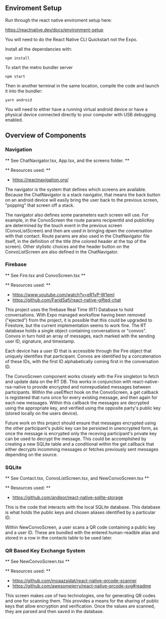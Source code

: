 ## Enviroment Setup ##

Run through the react native enviroment setup here:

https://reactnative.dev/docs/environment-setup

You will need to do the React Native CLI Quickstart not the Expo.

Install all the dependancies with:

    npm install

To start the metro bundler server

    npm start

Then in another terminal in the same location, compile the code and launch it into the bundler:

    yarn android


You will need to either have a running virtual android device or have
a physical device connected directly to your computer with USB debugging enabled.

## Overview of Components ##

### Navigation ###
** See ChatNavigator.tsx, App.tsx, and the screens folder. **

** Resources used: **

* https://reactnavigation.org/


The navigator is the system that defines which screens are available. Because the ChatNavigator
is a stack navigator, that means the back button on an android device will easily bring the user
 back to the previous screen, "popping" that screen off a stack.

The navigator also defines some parameters each screen will use. For example, in the ConvoScreen
the route params recipientId and publicKey are determined by the touch event in the previous
screen (ConvoListScreen) and then are used in bringing dpwn the conversation with that contact.
Route params are also used in the ChatNavigator file itself, in the definition of the title (the
colored header at the top of the screen). Other stylistic choices and the header button on the
ConvoListScreen are also defined in the ChatNavigator.

### Firebase ##
** See Fire.tsx and ConvoScreen.tsx **

** Resources used: **

* https://www.youtube.com/watch?v=eR1vP-W1emI
* https://github.com/FaridSafi/react-native-gifted-chat

This project uses the firebase Real Time (RT) Database to hold conversations. With Expo managed
worksflow having been removed ("ejected") from the project, it is possible that this could be
upgraded to Firestore, but the current implementation seems to work fine. The RT database holds
a single object containing conversations or "convos". Convos in turn hold an array of messages,
each marked with the sending user ID, signature, and timestamp.

Each device has a user ID that is accessible through the Fire object that uniquely identifies
that participant. Convos are identified by a concatenation of these IDs, with the first ID
alphabetically coming first in the conversation ID.

The ConvoScreen component works closely with the Fire singleton to fetch and update data on
the RT DB. This works in conjunction with react-native-rsa-native to provide encrypted and
nonrepudiated messages between participants. Within the useEffect hook on the ConvoScreen,
a get callback is registered that runs once for every existing message, and then again for
each new messages. Within this callback the messages are decrypted using the appropriate key,
and verified using the opposite party's public key (stored locally on the users device).

Future work on this project should ensure that messages encrypted using the other participant's
public key can be persisted in unencrypted form, as once the message is encrypted only the
receving participant's private key can be used to decrypt the message. This could be accomplished
by creating a new SQLite table and a conditional within the get callback that either decrypts
incomming messages or fetches previously sent messages depending on the source.

### SQLite ###
** See Contact.tsx, ConvoListScreen.tsx, and NewConvoScreen.tsx **

** Resources used: **

* https://github.com/andpor/react-native-sqlite-storage

This is the code that interacts with the local SQLite database. This database is what holds
the public keys and chosen aliases identified by a particular ID.

Within NewConvoScreen, a user scans a QR code containing a public key and a user ID. These
are bundled with the entered human-readble alias and stored in a row in the contacts table
to be used later.

### QR Based Key Exchange System ###

** See NewConvoScreen.tsx **

** Resources used: **

* https://github.com/moaazsidat/react-native-qrcode-scanner
* https://github.com/awesomejerry/react-native-qrcode-svg#readme

This screen makes use of two technologies, one for generating QR codes and one for scanning
them. This provides a means for the sharing of public keys that allow encryption and
verification. Once the values are scanned, they are parsed and then saved in the database.